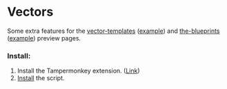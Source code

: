 # Vectors
Some extra features for the [vector-templates](https://www.vector-templates.com) ([example](https://www.vector-templates.com/templates/show/hongqi_e-hs9/21749/)) and [the-blueprints](https://www.the-blueprints.com) ([example](https://www.the-blueprints.com/vectordrawings/show/21749/hongqi_e-hs9/)) preview pages.
### Install:
1. Install the Tampermonkey extension. ([Link](https://www.tampermonkey.net))
2. [Install](https://github.com/k3rielit/scripts/raw/main/vectors/vectorpreviews.user.js) the script.
